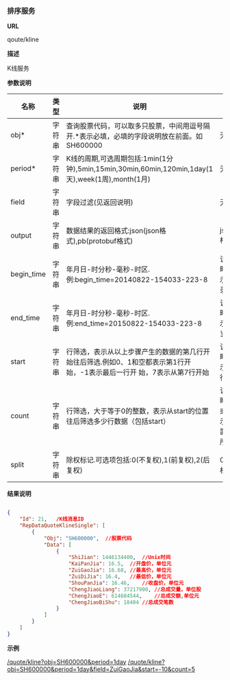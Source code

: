 
### 排序服务

**URL**

qoute/kline

**描述**

K线服务

**参数说明**

|名称|类型|说明|缺省|
| -------- | -------- | -------- | -------- |
|obj\*|字符串|查询股票代码，可以取多只股票，中间用逗号隔开.\*表示必填，必填的字段说明放在前面。如SH600000|无|
|period\*|字符串|K线的周期,可选周期包括:1min(1分钟),5min,15min,30min,60min,120min,1day(1天),week(1周),month(1月)|无|
|field|字符串|字段过滤(见返回说明)|无|
|output|字符串|数据结果的返回格式:json(json格式),pb(protobuf格式)|json(json格式)|
|begin_time|字符串|年月日-时分秒-毫秒-时区.例:begin_time=20140822-154033-223-8|该参数省略或0表示最早记录时间
|end_time|字符串|年月日-时分秒-毫秒-时区.例:end_time=20150822-154033-223-8|该参数省略或0表示获取到当前时间
|start|字符串|行筛选，表示从以上步骤产生的数据的第几行开始往后筛选.例如0、1和空都表示第1行开始，-1表示最后一行开 始，7表示从第7行开始|该参数省略或0表示不进行行筛选
|count|字符串|行筛选，大于等于0的整数，表示从start的位置往后筛选多少行数据（包括start）|该参数省略或者0或者空表示start位置之后的所有行
|split|字符串|除权标记.可选项包括:0(不复权),1(前复权),2(后复权)|0(不复权)

**结果说明**

```json

{
    "Id": 21,   /K线消息ID
    "RepDataQuoteKlineSingle": [
        {
            "Obj": "SH600000",  //股票代码
            "Data": [
                {
                    "ShiJian": 1446134400,  //Unix时间
                    "KaiPanJia": 16.5,  //开盘价，单位元
                    "ZuiGaoJia": 16.68, //最高价，单位元
                    "ZuiDiJia": 16.4,   //最低价，单位元
                    "ShouPanJia": 16.46,    //收盘价，单位元
                    "ChengJiaoLiang": 37217900, //总成交量，单位股
                    "ChengJiaoE": 614684544,    //总成交额,单位元
                    "ChengJiaoBiShu": 18404 //总成交笔数
                }
            ]
        }
    ]
}
```

**示例**

[/quote/kline?obj=SH600000&period=1day]($APIHOST$/quote/kline?obj=SH600000&period=1day)
[/quote/kline?obj=SH600000&period=1day&field=ZuiGaoJia&start=-10&count=5]($APIHOST$/quote/kline?obj=SH600000&period=1day&field=ZuiGaoJia&start=-10&count=5)
